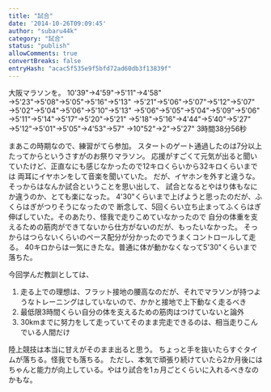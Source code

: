 ```yaml
---
title: "試合"
date: '2014-10-26T09:09:45'
author: "subaru44k"
category: "試合"
status: "publish"
allowComments: true
convertBreaks: false
entryHash: "acac5f535e9f5bfd72ad60db3f13839f"
---
```

大阪マラソンを。
10'39"→4'59"→5'11"→4'58"
→5'23"→5'08"→5'05"→5'16"→5'13"
→5'21"→5'06"→5'07"→5'12"→5'07"
→5'02"→5'04"→5'06"→5'10"→5'13"
→5'06"→5'05"→5'04"→5'09"→5'06"
→5'11"→5'14"→5'17"→5'20"→5'21"
→5'18"→5'16"→4'44"→5'40"→5'27"
→5'12"→5'01"→5'05"→4'53"→57"
→10"52"→2"→5'27"
3時間38分56秒

まあこの時期なので、練習がてら参加。
スタートのゲート通過したのは7分以上たってからというさすがのお祭りマラソン。
応援がすごくて元気が出ると聞いていたけど、正直なにも感じなかったので12キロくらいから32キロくらいまでは
両耳にイヤホンをして音楽を聞いていた。
だが、イヤホンを外すと違うな。そっからはなんか試合ということを思い出して、
試合となるとやはり体もなにか違うのか、とても楽になった。
4'30"くらいまで上げようと思ったのだが、ふくらはぎがつりそうになったので
断念して、5回くらい立ち止まってふくらはぎ伸ばしていた。そのあたり、怪我で走りこめていなかったので
自分の体重を支えるための筋肉ができてないから仕方がないのだが、もったいなかった。
そっからはつらないくらいのペース配分が分かったのでうまくコントロールして走る。
40キロからは一気にきたな。普通に体が動かなくなって5'30"くらいまで落ちた。

今回学んだ教訓としては、
1. 走る上での理想は、フラット接地の腰高なのだが、それでマラソンが持つようなトレーニングはしていないので、かかと接地で上下動なく走るべき
2. 最低限3時間くらい自分の体を支えるための筋肉はつけていないと論外
3. 30kmまでに努力をして走っていてそのまま完走できるのは、相当走りこんでいる人間だけ

陸上競技は本当に甘えがそのまま出ると思う。
ちょっと手を抜いたらすぐタイムが落ちる。怪我でも落ちる。
ただし、本気で頑張り続けていたら2か月後にはちゃんと能力が向上している。やはり試合を1ヵ月ごとくらいに入れるべきなのかもな。
